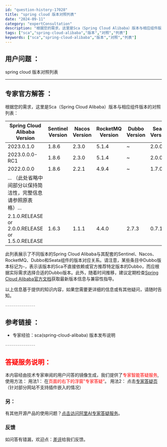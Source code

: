 ```yaml
---
id: "question-history-17028"
title: "spring cloud 版本对照列表"
date: "2024-09-11"
category: "expertConsultation"
description: "根据您的需求，这里是Sca（Spring Cloud Alibaba）版本与相应组件版本的对照列表： Spring Cloud Alibaba Version                               Sentinel Version  Nacos Version  RocketM"
tags: ["sca","spring-cloud-alibaba","版本","对照","列表"]
keywords: ["sca","spring-cloud-alibaba","版本","对照","列表"]
---
```


## 用户问题 ： 
 spring cloud 版本对照列表  

---------------
## 专家官方解答 ：

根据您的需求，这里是Sca（Spring Cloud Alibaba）版本与相应组件版本的对照列表：

| Spring Cloud Alibaba Version                              | Sentinel Version | Nacos Version | RocketMQ Version | Dubbo Version | Seata Version    |
| --------------------------------------------------------- | ---------------- | ------------- | ---------------- | ------------- | ---------------- |
| 2023.0.1.0                                          | 1.8.6            | 2.3.0         | 5.1.4            | ~             | 2.0.0            |
| 2023.0.0.0-RC1                                            | 1.8.6            | 2.3.0         | 5.1.4            | ~             | 2.0.0            |
| 2022.0.0.0                                                | 1.8.6            | 2.2.1         | 4.9.4            | ~             | 1.7.0            |
| ... （此处省略中间部分以保持简洁性，完整信息请参照原表格）... |
| 2.1.0.RELEASE or 2.0.0.RELEASE or 1.5.0.RELEASE           | 1.6.3            | 1.1.1         | 4.4.0            | 2.7.3         | 0.7.1            |

此列表展示了不同版本的Spring Cloud Alibaba与其配套的Sentinel、Nacos、RocketMQ、Dubbo和Seata组件的版本对应关系。请注意，某些条目中Dubbo版本标记为`~`，表示该版本的Sca不直接依赖或官方推荐特定版本的Dubbo，而应根据实际需求选择合适的Dubbo版本。此外，随着时间推移，建议定期检查[Spring Cloud Alibaba官方文档](https://github.com/alibaba/spring-cloud-alibaba/blob/master/README.md)获取最新版本信息与兼容性指导。

以上信息基于提供的知识内容，如果您需要更详细的信息或有其他疑问，请随时告知。


<font color="#949494">---------------</font> 


## 参考链接 ：

* 专家经验：sca(spring-cloud-alibaba) 版本发布说明 


 <font color="#949494">---------------</font> 
 


## <font color="#FF0000">答疑服务说明：</font> 

本内容经由技术专家审阅的用户问答的镜像生成，我们提供了<font color="#FF0000">专家智能答疑服务</font>,使用方法：
用法1： 在<font color="#FF0000">页面的右下的浮窗”专家答疑“</font>。
用法2： 点击[专家答疑页](https://answer.opensource.alibaba.com/docs/intro)（针对部分网站不支持插件嵌入的情况）
### 另：


有其他开源产品的使用问题？[点击访问阿里AI专家答疑服务](https://answer.opensource.alibaba.com/docs/intro)。
### 反馈
如问答有错漏，欢迎点：[差评](https://ai.nacos.io/user/feedbackByEnhancerGradePOJOID?enhancerGradePOJOId=17063)给我们反馈。
